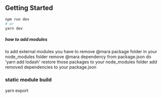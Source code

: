 ## Getting Started

```bash
npm run dev
# or
yarn dev
```


##### how to add modules
to add external modules you have to
remove @mara package folder in your node_modules folder
remove @mara dependency from package.json
do 'yarn add lodash'
restore those packages to your node_modules folder
add removed dependencies to your package.json

### static module build
yarn export
